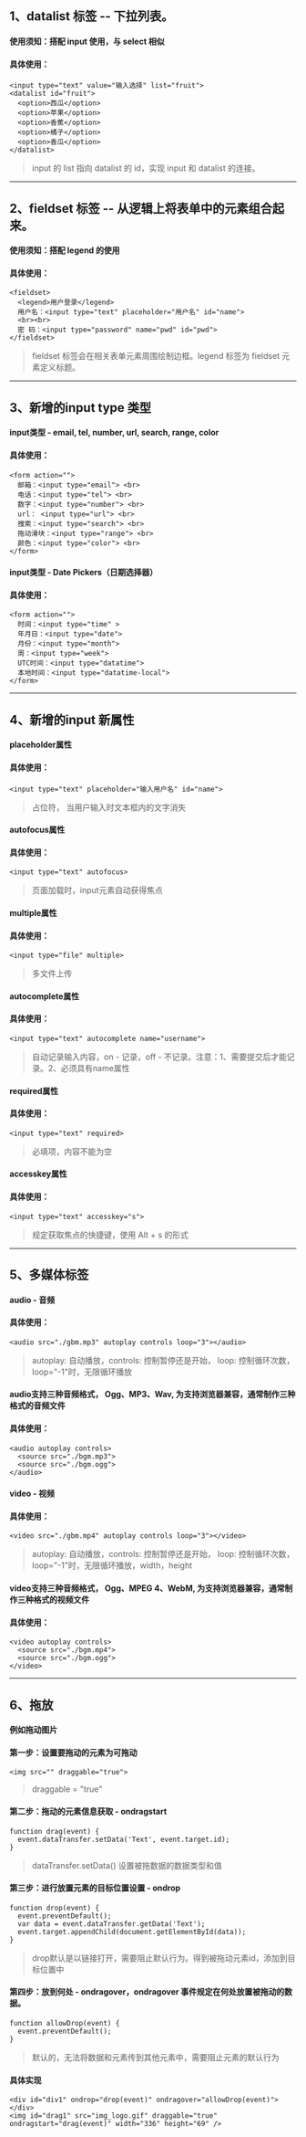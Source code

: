## 1、datalist 标签 -- 下拉列表。
#### 使用须知：搭配 input 使用，与 select 相似
#### 具体使用：
```
<input type="text" value="输入选择" list="fruit">
<datalist id="fruit">
  <option>西瓜</option>
  <option>苹果</option>
  <option>香蕉</option>
  <option>橘子</option>
  <option>香瓜</option>
</datalist>
```
> input 的 list 指向 datalist 的 id，实现 input 和 datalist 的连接。
- - - - - - - - - 
## 2、fieldset 标签 -- 从逻辑上将表单中的元素组合起来。
#### 使用须知：搭配 legend 的使用
#### 具体使用：
```
<fieldset>
  <legend>用户登录</legend>
  用户名：<input type="text" placeholder="用户名" id="name">
  <br><br>
  密 码：<input type="password" name="pwd" id="pwd">
</fieldset>
```
> fieldset 标签会在相关表单元素周围绘制边框。legend 标签为 fieldset 元素定义标题。
- - - - -
## 3、新增的input type 类型
#### input类型 - email, tel, number, url, search, range, color
#### 具体使用：
```
<form action="">
  邮箱：<input type="email"> <br>
  电话：<input type="tel"> <br>
  数字：<input type="number"> <br>
  url： <input type="url"> <br>
  搜索：<input type="search"> <br>
  拖动滑块：<input type="range"> <br>
  颜色：<input type="color"> <br>
</form>
```
#### input类型 - Date Pickers（日期选择器）
#### 具体使用：
```
<form action="">
  时间：<input type="time" >
  年月日：<input type="date">
  月份：<input type="month">
  周：<input type="week">
  UTC时间：<input type="datatime">
  本地时间：<input type="datatime-local">
</form>
```
- - - - -
## 4、新增的input 新属性
#### placeholder属性
#### 具体使用：
`<input type="text" placeholder="输入用户名" id="name">`
> 占位符， 当用户输入时文本框内的文字消失
#### autofocus属性
#### 具体使用：
`<input type="text" autofocus>`
> 页面加载时，input元素自动获得焦点
#### multiple属性
#### 具体使用：
`<input type="file" multiple>`
> 多文件上传
#### autocomplete属性
#### 具体使用：
`<input type="text" autocomplete name="username">`
> 自动记录输入内容，on - 记录，off - 不记录。注意：1、需要提交后才能记录。2、必须具有name属性
#### required属性
#### 具体使用：
`<input type="text" required>`
> 必填项，内容不能为空
#### accesskey属性
#### 具体使用：
`<input type="text" accesskey="s">`
> 规定获取焦点的快捷键，使用 Alt + s 的形式
- - - - - 
## 5、多媒体标签
#### audio - 音频
#### 具体使用：
`<audio src="./gbm.mp3" autoplay controls loop="3"></audio>`
> autoplay: 自动播放，controls: 控制暂停还是开始， loop: 控制循环次数，loop="-1"时，无限循环播放
#### audio支持三种音频格式， Ogg、MP3、Wav, 为支持浏览器兼容，通常制作三种格式的音频文件
#### 具体使用：
```
<audio autoplay controls>
  <source src="./bgm.mp3">
  <source src="./bgm.ogg">
</audio>
```
#### video - 视频
#### 具体使用：
`<video src="./gbm.mp4" autoplay controls loop="3"></video>`
> autoplay: 自动播放，controls: 控制暂停还是开始， loop: 控制循环次数，loop="-1"时，无限循环播放，width，height
#### video支持三种音频格式， Ogg、MPEG 4、WebM, 为支持浏览器兼容，通常制作三种格式的视频文件
#### 具体使用：
```
<video autoplay controls>
  <source src="./bgm.mp4">
  <source src="./bgm.ogg">
</video>
```
- - - - - 
## 6、拖放
#### 例如拖动图片 
#### 第一步：设置要拖动的元素为可拖动
`<img src="" draggable="true">`
>  draggable = "true"
#### 第二步：拖动的元素信息获取 - ondragstart 
```
function drag(event) {
  event.dataTransfer.setData('Text', event.target.id);
}
``` 
> dataTransfer.setData() 设置被拖数据的数据类型和值
#### 第三步：进行放置元素的目标位置设置 - ondrop
```
function drop(event) {
  event.preventDefault();
  var data = event.dataTransfer.getData('Text');
  event.target.appendChild(document.getElementById(data));
}
```
> drop默认是以链接打开，需要阻止默认行为。得到被拖动元素id，添加到目标位置中
#### 第四步：放到何处 - ondragover，ondragover 事件规定在何处放置被拖动的数据。
```
function allowDrop(event) {
  event.preventDefault();
}
```
> 默认的，无法将数据和元素传到其他元素中，需要阻止元素的默认行为
#### 具体实现
```
<div id="div1" ondrop="drop(event)" ondragover="allowDrop(event)"></div>
<img id="drag1" src="img_logo.gif" draggable="true" ondragstart="drag(event)" width="336" height="69" />

```
